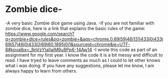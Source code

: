 # Zombie dice- 
-A very basic Zombie dice game using Java. 
-If you are not familiar with zombie dice, here is a link that explains the basic rules of the game: https://www.google.com/search?q=zombie+dice+rules&oq=zombie+&aqs=chrome.0.69i59j46i131i433j0i433j69i57j46j0i433l2j69i60.1895j0j1&sourceid=chrome&ie=UTF-8#kpvalbx=_8nVzYIalIaiM9u8Pp6-14Aw14
-I wrote this code as part of an assignment for my first year.
I know the code it is a bit messy and difficult to read. I have tryed to leave comments as much as I could to let other knows what i was doing. 
If you have any suggestions, please let me know, I am always happy to learn from others.
